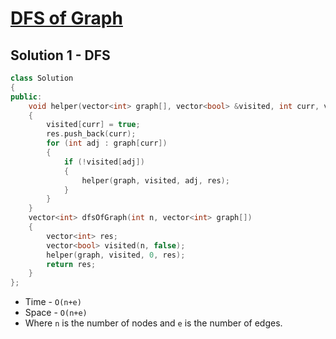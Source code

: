 # [DFS of Graph](https://practice.geeksforgeeks.org/problems/depth-first-traversal-for-a-graph/1)

## Solution 1 - DFS

```c++
class Solution
{
public:
    void helper(vector<int> graph[], vector<bool> &visited, int curr, vector<int> &res)
    {
        visited[curr] = true;
        res.push_back(curr);
        for (int adj : graph[curr])
        {
            if (!visited[adj])
            {
                helper(graph, visited, adj, res);
            }
        }
    }
    vector<int> dfsOfGraph(int n, vector<int> graph[])
    {
        vector<int> res;
        vector<bool> visited(n, false);
        helper(graph, visited, 0, res);
        return res;
    }
};
```

- Time - `O(n+e)`
- Space - `O(n+e)`
- Where `n` is the number of nodes and `e` is the number of edges.